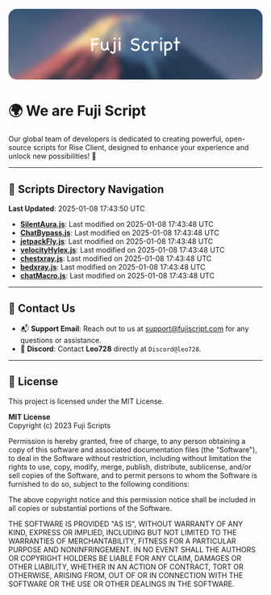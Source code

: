 ![Banner](.github/b.webp)

# 🌍 **We are Fuji Script**

Our global team of developers is dedicated to creating powerful, open-source scripts for Rise Client, designed to enhance your experience and unlock new possibilities! 🌟

---
<!-- SCRIPTS_NAVIGATION_START -->
## 📂 **Scripts Directory Navigation**

**Last Updated**: 2025-01-08 17:43:50 UTC

- **[SilentAura.js](scripts/SilentAura.js)**: Last modified on 2025-01-08 17:43:48 UTC
- **[ChatBypass.js](scripts/ChatBypass.js)**: Last modified on 2025-01-08 17:43:48 UTC
- **[jetpackFly.js](scripts/jetpackFly.js)**: Last modified on 2025-01-08 17:43:48 UTC
- **[velocityHylex.js](scripts/velocityHylex.js)**: Last modified on 2025-01-08 17:43:48 UTC
- **[chestxray.js](scripts/chestxray.js)**: Last modified on 2025-01-08 17:43:48 UTC
- **[bedxray.js](scripts/bedxray.js)**: Last modified on 2025-01-08 17:43:48 UTC
- **[chatMacro.js](scripts/chatMacro.js)**: Last modified on 2025-01-08 17:43:48 UTC

<!-- SCRIPTS_NAVIGATION_END -->

---

## 💬 **Contact Us**  
- 📬 **Support Email**: Reach out to us at [support@fujiscript.com](mailto:support@fujiscript.com) for any questions or assistance.  
- 💬 **Discord**: Contact **Leo728** directly at `Discord@leo728`.

---

## 📜 **License**

This project is licensed under the MIT License.  

**MIT License**  
Copyright (c) 2023 Fuji Scripts  

Permission is hereby granted, free of charge, to any person obtaining a copy of this software and associated documentation files (the "Software"), to deal in the Software without restriction, including without limitation the rights to use, copy, modify, merge, publish, distribute, sublicense, and/or sell copies of the Software, and to permit persons to whom the Software is furnished to do so, subject to the following conditions:  

The above copyright notice and this permission notice shall be included in all copies or substantial portions of the Software.  

THE SOFTWARE IS PROVIDED "AS IS", WITHOUT WARRANTY OF ANY KIND, EXPRESS OR IMPLIED, INCLUDING BUT NOT LIMITED TO THE WARRANTIES OF MERCHANTABILITY, FITNESS FOR A PARTICULAR PURPOSE AND NONINFRINGEMENT. IN NO EVENT SHALL THE AUTHORS OR COPYRIGHT HOLDERS BE LIABLE FOR ANY CLAIM, DAMAGES OR OTHER LIABILITY, WHETHER IN AN ACTION OF CONTRACT, TORT OR OTHERWISE, ARISING FROM, OUT OF OR IN CONNECTION WITH THE SOFTWARE OR THE USE OR OTHER DEALINGS IN THE SOFTWARE.  
